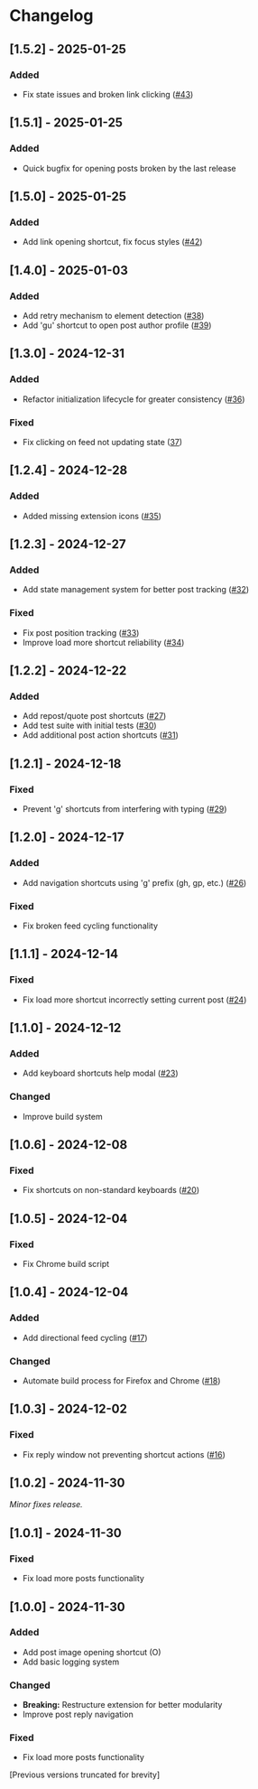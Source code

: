 # Changelog

## [1.5.2] - 2025-01-25
### Added
- Fix state issues and broken link clicking ([#43](https://github.com/mattburesh/bluesky-shortcuts/pull/43))

## [1.5.1] - 2025-01-25
### Added
- Quick bugfix for opening posts broken by the last release

## [1.5.0] - 2025-01-25
### Added
- Add link opening shortcut, fix focus styles ([#42](https://github.com/mattburesh/bluesky-shortcuts/pull/42))

## [1.4.0] - 2025-01-03
### Added
- Add retry mechanism to element detection ([#38](https://github.com/mattburesh/bluesky-shortcuts/pull/38))
- Add 'gu' shortcut to open post author profile ([#39](https://github.com/mattburesh/bluesky-shortcuts/pull/39))

## [1.3.0] - 2024-12-31
### Added
- Refactor initialization lifecycle for greater consistency ([#36](https://github.com/mattburesh/bluesky-shortcuts/pull/36))
### Fixed
- Fix clicking on feed not updating state ([37](https://github.com/mattburesh/bluesky-shortcuts/pull/37))

## [1.2.4] - 2024-12-28
### Added
- Added missing extension icons ([#35](https://github.com/mattburesh/bluesky-shortcuts/pull/35))

## [1.2.3] - 2024-12-27
### Added
- Add state management system for better post tracking ([#32](https://github.com/mattburesh/bluesky-shortcuts/pull/32))
### Fixed
- Fix post position tracking ([#33](https://github.com/mattburesh/bluesky-shortcuts/pull/33))
- Improve load more shortcut reliability ([#34](https://github.com/mattburesh/bluesky-shortcuts/pull/34))

## [1.2.2] - 2024-12-22
### Added
- Add repost/quote post shortcuts ([#27](https://github.com/mattburesh/bluesky-shortcuts/pull/27))
- Add test suite with initial tests ([#30](https://github.com/mattburesh/bluesky-shortcuts/pull/30))
- Add additional post action shortcuts ([#31](https://github.com/mattburesh/bluesky-shortcuts/pull/31))

## [1.2.1] - 2024-12-18
### Fixed
- Prevent 'g' shortcuts from interfering with typing ([#29](https://github.com/mattburesh/bluesky-shortcuts/pull/29))

## [1.2.0] - 2024-12-17
### Added
- Add navigation shortcuts using 'g' prefix (gh, gp, etc.) ([#26](https://github.com/mattburesh/bluesky-shortcuts/pull/26))
### Fixed
- Fix broken feed cycling functionality

## [1.1.1] - 2024-12-14
### Fixed
- Fix load more shortcut incorrectly setting current post ([#24](https://github.com/mattburesh/bluesky-shortcuts/pull/24))

## [1.1.0] - 2024-12-12
### Added
- Add keyboard shortcuts help modal ([#23](https://github.com/mattburesh/bluesky-shortcuts/pull/23))
### Changed
- Improve build system

## [1.0.6] - 2024-12-08
### Fixed
- Fix shortcuts on non-standard keyboards ([#20](https://github.com/mattburesh/bluesky-shortcuts/pull/20))

## [1.0.5] - 2024-12-04
### Fixed
- Fix Chrome build script

## [1.0.4] - 2024-12-04
### Added
- Add directional feed cycling ([#17](https://github.com/mattburesh/bluesky-shortcuts/pull/17))
### Changed
- Automate build process for Firefox and Chrome ([#18](https://github.com/mattburesh/bluesky-shortcuts/pull/18))

## [1.0.3] - 2024-12-02
### Fixed
- Fix reply window not preventing shortcut actions ([#16](https://github.com/mattburesh/bluesky-shortcuts/pull/16))

## [1.0.2] - 2024-11-30
_Minor fixes release._

## [1.0.1] - 2024-11-30
### Fixed
- Fix load more posts functionality

## [1.0.0] - 2024-11-30
### Added
- Add post image opening shortcut (O)
- Add basic logging system
### Changed
- **Breaking:** Restructure extension for better modularity 
- Improve post reply navigation
### Fixed
- Fix load more posts functionality

[Previous versions truncated for brevity]